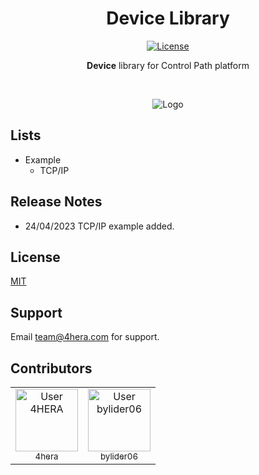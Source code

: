 
<h1 align="center">Device Library</h1>
<p align="center">
  <a href="https://img.shields.io/badge/license-MIT-green">
    <img src="https://img.shields.io/badge/license-MIT-green" alt="License" />
  </a>
</p>

<p align="center">
<b>Device</b> library for Control Path platform
</p>

<br/>
<p align="center">
  <img src="http://portal.4thewall.com/admin/assets/upload_file/control%20path%20device%20library.png" alt="Logo" />
</p>


    
## Lists

- Example
    * TCP/IP   

## Release Notes

- 24/04/2023 TCP/IP example added. 

## License

[MIT](https://choosealicense.com/licenses/mit/)

  
## Support

Email team@4hera.com for support.

## Contributors



<table>
  <tr>
    <td align="center"><a href="https://github.com/4hera"><img src="https://avatars.githubusercontent.com/u/130228897?v=4&s=100" width="100px;" alt="User 4HERA" /><br/><sub>4hera</sub></a></td>
    <td align="center"><a href="https://github.com/bylider06"><img src="https://avatars.githubusercontent.com/u/130244037?v=4&s=100" width="100px;" alt="User bylider06" /><br /><sub>bylider06</sub></a></td>
  </tr>
</table>


  
